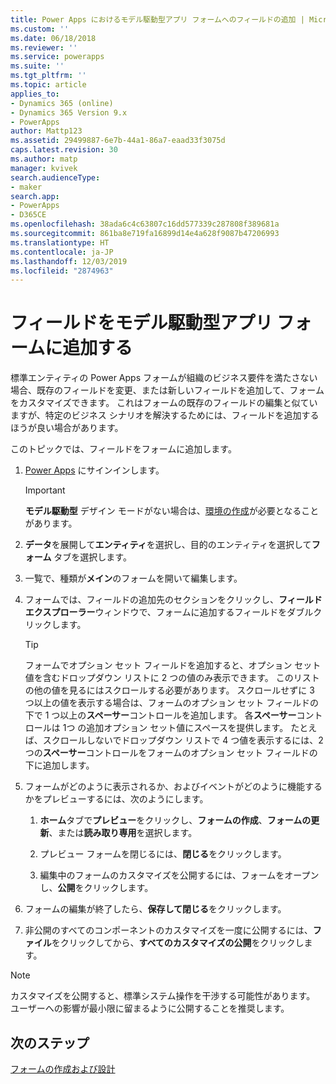 ```yaml
---
title: Power Apps におけるモデル駆動型アプリ フォームへのフィールドの追加 | MicrosoftDocs
ms.custom: ''
ms.date: 06/18/2018
ms.reviewer: ''
ms.service: powerapps
ms.suite: ''
ms.tgt_pltfrm: ''
ms.topic: article
applies_to:
- Dynamics 365 (online)
- Dynamics 365 Version 9.x
- PowerApps
author: Mattp123
ms.assetid: 29499887-6e7b-44a1-86a7-eaad33f3075d
caps.latest.revision: 30
ms.author: matp
manager: kvivek
search.audienceType:
- maker
search.app:
- PowerApps
- D365CE
ms.openlocfilehash: 38ada6c4c63807c16dd577339c287808f389681a
ms.sourcegitcommit: 861ba8e719fa16899d14e4a628f9087b47206993
ms.translationtype: HT
ms.contentlocale: ja-JP
ms.lasthandoff: 12/03/2019
ms.locfileid: "2874963"
---
```

# <a name="add-a-field-to-a-model-driven-app-form"></a>フィールドをモデル駆動型アプリ フォームに追加する 

標準エンティティの Power Apps フォームが組織のビジネス要件を満たさない場合、既存のフィールドを変更、または新しいフィールドを追加して、フォームをカスタマイズできます。 これはフォームの既存のフィールドの編集と似ていますが、特定のビジネス シナリオを解決するためには、フィールドを追加するほうが良い場合があります。

このトピックでは、フィールドをフォームに追加します。   
  
1.  [Power Apps](https://make.powerapps.com/?utm_source=padocs&utm_medium=linkinadoc&utm_campaign=referralsfromdoc) にサインインします。  


    > [!IMPORTANT]
    > **モデル駆動型** デザイン モードがない場合は、[環境の作成](https://docs.microsoft.com/powerapps/administrator/create-environment)が必要となることがあります。 

2.  **データ**を展開して**エンティティ**を選択し、目的のエンティティを選択して**フォーム** タブを選択します。  

3.  一覧で、種類が**メイン**のフォームを開いて編集します。  
  
4.  フォームでは、フィールドの追加先のセクションをクリックし、**フィールド エクスプローラー**ウィンドウで、フォームに追加するフィールドをダブルクリックします。  
  
    > [!TIP]
    >  フォームでオプション セット フィールドを追加すると、オプション セット値を含むドロップダウン リストに 2 つの値のみ表示できます。 このリストの他の値を見るにはスクロールする必要があります。 スクロールせずに 3 つ以上の値を表示する場合は、フォームのオプション セット フィールドの下で 1 つ以上の**スペーサー**コントロールを追加します。 各**スペーサー**コントロールは 1つ の追加オプション セット値にスペースを提供します。 たとえば、スクロールしないでドロップダウン リストで 4 つ値を表示するには、2 つの**スペーサー**コントロールをフォームのオプション セット フィールドの下に追加します。  
  
5.  フォームがどのように表示されるか、およびイベントがどのように機能するかをプレビューするには、次のようにします。  
  
    1.  **ホーム**タブで**プレビュー**をクリックし、**フォームの作成**、**フォームの更新**、または**読み取り専用**を選択します。  
  
    2.  プレビュー フォームを閉じるには、**閉じる**をクリックします。  
  
    3.  編集中のフォームのカスタマイズを公開するには、フォームをオープンし、**公開**をクリックします。  
  
6.  フォームの編集が終了したら、**保存して閉じる**をクリックします。  
  
7. 非公開のすべてのコンポーネントのカスタマイズを一度に公開するには、**ファイル**をクリックしてから、**すべてのカスタマイズの公開**をクリックします。  
  
> [!NOTE]
>  カスタマイズを公開すると、標準システム操作を干渉する可能性があります。 ユーザーへの影響が最小限に留まるように公開することを推奨します。  
  
## <a name="next-steps"></a>次のステップ  
 
 [フォームの作成および設計](create-design-forms.md)
